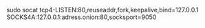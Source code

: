 sudo socat tcp4-LISTEN:80,reuseaddr,fork,keepalive,bind=127.0.0.1 SOCKS4A:127.0.0.1:adress.onion:80,socksport=9050
